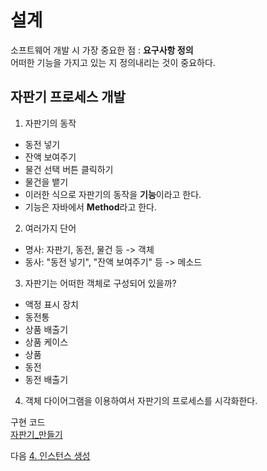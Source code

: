 # 설계
소프트웨어 개발 시 가장 중요한 점 : **요구사항 정의**   
어떠한 기능을 가지고 있는 지 정의내리는 것이 중요하다.     

## 자판기 프로세스 개발
1. 자판기의 동작
- 동전 넣기
- 잔액 보여주기
- 물건 선택 버튼 클릭하기
- 물건을 뱉기
- 이러한 식으로 자판기의 동작을 **기능**이라고 한다.
- 기능은 자바에서 **Method**라고 한다.
2. 여러가지 단어
- 명사: 자판기, 동전, 물건 등 -> 객체
- 동사: "동전 넣기", "잔액 보여주기" 등 -> 메소드
3. 자판기는 어떠한 객체로 구성되어 있을까?
- 액정 표시 장치
- 동전통
- 상품 배출기
- 상품 케이스
- 상품
- 동전
- 동전 배출기
4. 객체 다이어그램을 이용하여서 자판기의 프로세스를 시각화한다.

구현 코드    
[자판기_만들기](../src/VendinMachine.java)

다음
[4. 인스턴스 생성](22.md)